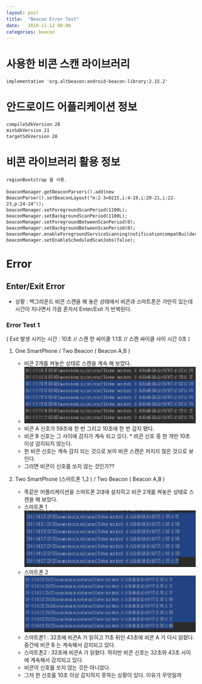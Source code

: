 ```yaml
---
layout: post
title:  "Beacon Error Test"
date:   2018-11-12 08:00
categories: beacon
---
```

# 사용한 비콘 스캔 라이브러리

    implementation 'org.altbeacon:android-beacon-library:2.15.2'

# 안드로이드 어플리케이션 정보

    compileSdkVersion 28
    minSdkVersion 21
    targetSdkVersion 28

# 비콘 라이브러리 활용 정보

    regionBootstrap 을 사용.

    beaconManager.getBeaconParsers().add(new BeaconParser().setBeaconLayout("m:2-3=0215,i:4-19,i:20-21,i:22-23,p:24-24"));
    beaconManager.setForegroundScanPeriod(1100L);
    beaconManager.setBackgroundScanPeriod(1100L);
    beaconManager.setForegroundBetweenScanPeriod(0);
    beaconManager.setBackgroundBetweenScanPeriod(0);
    beaconManager.enableForegroundServiceScanning(notificationcompatBuilder_Scannging.build(),456);
    beaconManager.setEnableScheduledScanJobs(false);

# Error

## Enter/Exit Error
    
* 상황 : 백그라운드 비콘 스캔을 해 놓은 상태에서 비콘과 스마트폰은 가만히 있는데 시간이 지나면서 가끔 혼자서 Enter/Exit 가 반복된다.
    
### Error Test 1 
( Exit 발생 시키는 시간 : 10초 // 스캔 한 싸이클 1.1초 // 스캔 싸이클 사이 시간 0초 )

1. One SmartPhone  / Two Beacon  ( Beacon A,B )

    * 비콘 2개를 켜놓은 상태로 스캔을 계속 해 보았다.
    * <img src="/resource/img/beacon_error1.PNG" width="800px" height="150px">
    * 비콘 A 신호가 59초에 한 번 그리고 10초에 한 번 감지 됐다.
    * 비콘 B 신호는 그 사이에 감지가 계속 되고 있다.             * 비콘 신호 중 한 개만 10초 이상 감지되지 않는다.
    * 한 비콘 신호는 계속 감지 되는 것으로 보아 비콘 스캔은 꺼지지 않은 것으로 보인다.
    * 그러면 비콘이 신호를 쏘지 않는 것인가??

2. Two SmartPhone (스마트폰 1,2 ) / Two Beacon ( Beacon A,B )

    * 똑같은 어플리케이션을 스마트폰 2대에 설치하고 비콘 2개를 켜놓은 상태로 스캔을 해 보았다.
    * 스마트폰 1 <img src="/resource/img/beacon_error2.1.PNG" width="800px" height="150px">
    * 스마트폰 2 <img src="/resource/img/beacon_error2.2.PNG" width="800px" height="150px">
    * 스마트폰1 : 32초에 비콘A 가 읽히고 11초 뒤인 43초에 비콘 A 가 다시 읽혔다. 중간에 비콘 B 는 계속해서 감지되고 있다. 
    * 스마트폰2 : 32초에 비콘A 가 읽혔다. 하지만 비콘 신호는 32초와 43초 사이에 계속해서 감지되고 있다.
    * 비콘이 신호를 쏘지 않는 것은 아니었다.
    * 그저 한 신호를 10초 이상 감지하지 못하는 상황이 있다. 이유가 무엇일까

